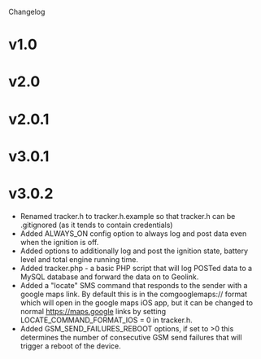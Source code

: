 Changelog

v1.0
====

v2.0
====

v2.0.1
======

v3.0.1
======

v3.0.2
======

+ Renamed tracker.h to tracker.h.example so that tracker.h can be .gitignored (as it tends to contain credentials)
+ Added ALWAYS_ON config option to always log and post data even when the ignition is off.
+ Added options to additionally log and post the ignition state, battery level and total engine running time.
+ Added tracker.php - a basic PHP script that will log POSTed data to a MySQL database and forward the data on to Geolink.
+ Added a "locate" SMS command that responds to the sender with a google maps link. By default this is in the comgooglemaps:// format which will open in the google maps iOS app, but it can be changed to normal https://maps.google links by setting LOCATE_COMMAND_FORMAT_IOS = 0 in tracker.h.
+ Added GSM_SEND_FAILURES_REBOOT options, if set to >0 this determines the number of consecutive GSM send failures that will trigger a reboot of the device.
